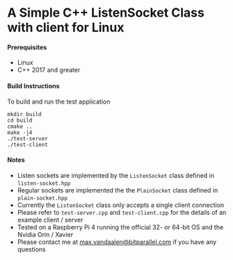 # A Simple C++ ListenSocket Class with client for Linux

#### Prerequisites
- Linux
- C++ 2017 and greater

#### Build Instructions
To build and run the test application

```
mkdir build
cd build
cmake ..
make -j4
./test-server
./test-client
```

#### Notes
- Listen sockets are implemented by the `ListenSocket` class defined in `listen-socket.hpp`
- Regular sockets are implemented the the `PlainSocket` class defined in `plain-socket.hpp`
- Currently the `ListenSocket` class only accepts a single client connection
- Please refer to `test-server.cpp` and `test-client.cpp` for the details of an example client / server
- Tested on a Raspberry Pi 4 running the official 32- or 64-bit OS and the Nvidia Orin / Xavier
- Please contact me at max.vandaalen@bitparallel.com if you have any questions
